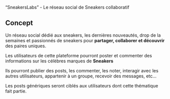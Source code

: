 “SneakersLabs” - Le réseau social de Sneakers collaboratif

## Concept

Un réseau social dédié aux sneakers, les dernières nouveautés, drop de la semaines et passionnés de sneakers pour **partager, collaborer et découvrir** des paires uniques.

Les utilisateurs de cette plateforme pourront poster et commenter des informations sur les célèbres marques de **Sneakers**

Ils pourront publier des posts, les commenter, les noter, interagir avec les autres utilisateurs, appartenir à un groupe, recevoir des messages, etc… 

Les posts génériques seront ciblés aux utilisateurs dont cette thématique fait partie.